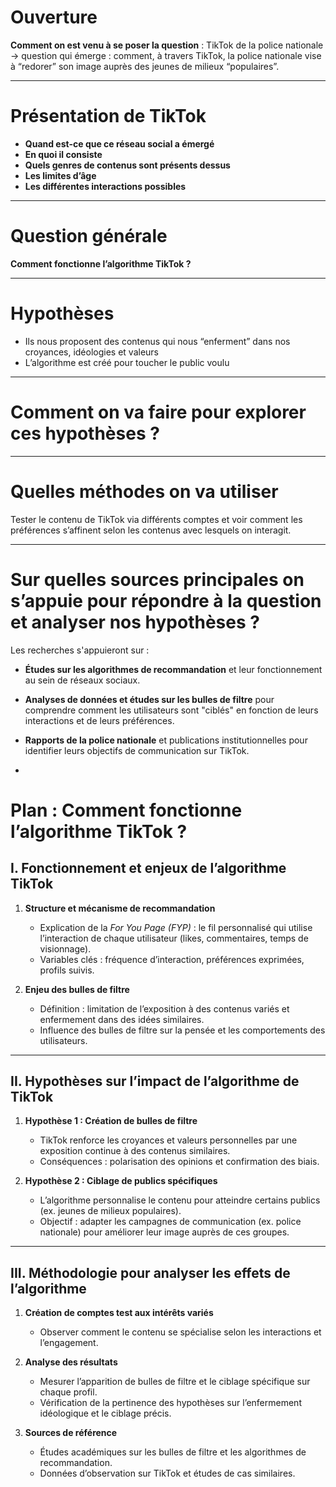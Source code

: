 ﻿# Ouverture

**Comment on est venu à se poser la question** : TikTok de la police nationale → question qui émerge : comment, à travers TikTok, la police nationale vise à “redorer” son image auprès des jeunes de milieux “populaires”.

---

# Présentation de TikTok

- **Quand est-ce que ce réseau social a émergé**
- **En quoi il consiste**
- **Quels genres de contenus sont présents dessus**
- **Les limites d’âge**
- **Les différentes interactions possibles**

---

# Question générale

**Comment fonctionne l’algorithme TikTok ?**

---

# Hypothèses

- Ils nous proposent des contenus qui nous “enferment” dans nos croyances, idéologies et valeurs  
- L’algorithme est créé pour toucher le public voulu  

---

# Comment on va faire pour explorer ces hypothèses ?

---

# Quelles méthodes on va utiliser 

Tester le contenu de TikTok via différents comptes et voir comment les préférences s’affinent selon les contenus avec lesquels on interagit.

---

# Sur quelles sources principales on s’appuie pour répondre à la question et analyser nos hypothèses ?
Les recherches s'appuieront sur :

- **Études sur les algorithmes de recommandation** et leur fonctionnement au sein de réseaux sociaux.
- **Analyses de données et études sur les bulles de filtre** pour comprendre comment les utilisateurs sont "ciblés" en fonction de leurs interactions et de leurs préférences.
- **Rapports de la police nationale** et publications institutionnelles pour identifier leurs objectifs de communication sur TikTok.

- 
# Plan : Comment fonctionne l’algorithme TikTok ?

## I. Fonctionnement et enjeux de l’algorithme TikTok

1. **Structure et mécanisme de recommandation**  
   - Explication de la *For You Page (FYP)* : le fil personnalisé qui utilise l’interaction de chaque utilisateur (likes, commentaires, temps de visionnage).
   - Variables clés : fréquence d’interaction, préférences exprimées, profils suivis.
  
2. **Enjeu des bulles de filtre**  
   - Définition : limitation de l’exposition à des contenus variés et enfermement dans des idées similaires.
   - Influence des bulles de filtre sur la pensée et les comportements des utilisateurs.

---

## II. Hypothèses sur l’impact de l’algorithme de TikTok

1. **Hypothèse 1 : Création de bulles de filtre**  
   - TikTok renforce les croyances et valeurs personnelles par une exposition continue à des contenus similaires.
   - Conséquences : polarisation des opinions et confirmation des biais.

2. **Hypothèse 2 : Ciblage de publics spécifiques**  
   - L’algorithme personnalise le contenu pour atteindre certains publics (ex. jeunes de milieux populaires).
   - Objectif : adapter les campagnes de communication (ex. police nationale) pour améliorer leur image auprès de ces groupes.

---

## III. Méthodologie pour analyser les effets de l’algorithme

1. **Création de comptes test aux intérêts variés**  
   - Observer comment le contenu se spécialise selon les interactions et l’engagement.

2. **Analyse des résultats**  
   - Mesurer l’apparition de bulles de filtre et le ciblage spécifique sur chaque profil.
   - Vérification de la pertinence des hypothèses sur l’enfermement idéologique et le ciblage précis.

3. **Sources de référence**  
   - Études académiques sur les bulles de filtre et les algorithmes de recommandation.
   - Données d’observation sur TikTok et études de cas similaires.

